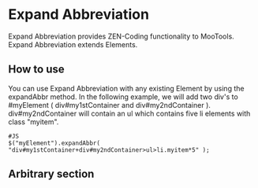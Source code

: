 Expand Abbreviation
===========

Expand Abbreviation provides ZEN-Coding functionality to MooTools. Expand Abbreviation extends Elements.

How to use
----------

You can use Expand Abbreviation with any existing Element by using the expandAbbr method. In the following example, we will add two div's to #myElement ( div#my1stContainer and div#my2ndContainer ). div#my2ndContainer will contain an ul which contains five li elements with class "myitem".

	#JS
	$("myElement").expandAbbr( "div#my1stContainer+div#my2ndContainer>ul>li.myitem*5" );

Arbitrary section
-----------------
